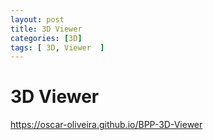 ```yaml
---
layout: post
title: 3D Viewer 
categories: [3D]
tags: [ 3D, Viewer  ]
--- 
```

# 3D Viewer 

<https://oscar-oliveira.github.io/BPP-3D-Viewer>


